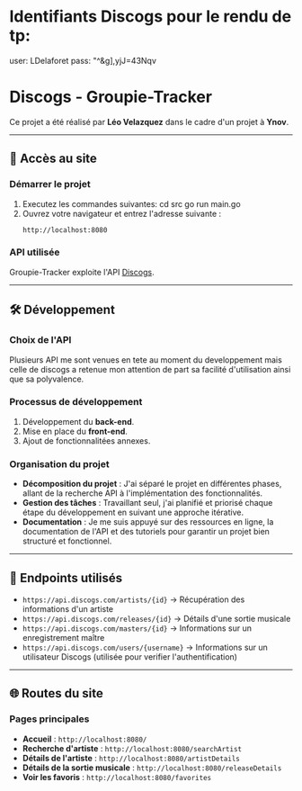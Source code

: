 # Identifiants Discogs pour le rendu de tp:
user: LDelaforet
pass: "^&g],yjJ=43Nqv


# Discogs - Groupie-Tracker

Ce projet a été réalisé par **Léo Velazquez** dans le cadre d'un projet à **Ynov**.

---

## 🚀 Accès au site

### Démarrer le projet

1. Executez les commandes suivantes:
    cd src
    go run main.go
2. Ouvrez votre navigateur et entrez l'adresse suivante :
   ```
   http://localhost:8080
   ```

### API utilisée

Groupie-Tracker exploite l'API [Discogs](https://www.discogs.com/developers).

---

## 🛠 Développement

### Choix de l'API

Plusieurs API me sont venues en tete au moment du developpement mais celle de discogs a retenue mon attention de part sa facilité d'utilisation ainsi que sa polyvalence.

### Processus de développement

1. Développement du **back-end**.
2. Mise en place du **front-end**.
3. Ajout de fonctionnalitées annexes.

### Organisation du projet

- **Décomposition du projet** : J'ai séparé le projet en différentes phases, allant de la recherche API à l'implémentation des fonctionnalités.
- **Gestion des tâches** : Travaillant seul, j'ai planifié et priorisé chaque étape du développement en suivant une approche itérative.
- **Documentation** : Je me suis appuyé sur des ressources en ligne, la documentation de l'API et des tutoriels pour garantir un projet bien structuré et fonctionnel.

---

## 🔗 Endpoints utilisés

- `https://api.discogs.com/artists/{id}` → Récupération des informations d'un artiste
- `https://api.discogs.com/releases/{id}` → Détails d'une sortie musicale
- `https://api.discogs.com/masters/{id}` → Informations sur un enregistrement maître
- `https://api.discogs.com/users/{username}` → Informations sur un utilisateur Discogs (utilisée pour verifier l'authentification)

---

## 🌐 Routes du site

### Pages principales

- **Accueil** : `http://localhost:8080/`
- **Recherche d'artiste** : `http://localhost:8080/searchArtist`
- **Détails de l'artiste** : `http://localhost:8080/artistDetails`
- **Détails de la sortie musicale** : `http://localhost:8080/releaseDetails`
- **Voir les favoris** : `http://localhost:8080/favorites`